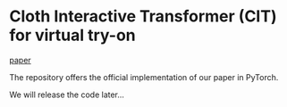 # Cloth Interactive Transformer (CIT) for virtual try-on

[paper](https://arxiv.org/abs/2104.05519)

The repository offers the official implementation of our paper in PyTorch.

We will release the code later...
